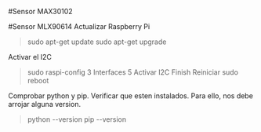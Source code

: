 #Sensor MAX30102

#Sensor MLX90614
Actualizar Raspberry Pi
> sudo apt-get update
> sudo apt-get upgrade

Activar el I2C
> sudo raspi-config
> 3 Interfaces
> 5 Activar I2C
> Finish
> Reiniciar sudo reboot

Comprobar python y pip. Verificar que esten instalados. Para ello, nos debe arrojar alguna version.
> python --version
> pip --version
